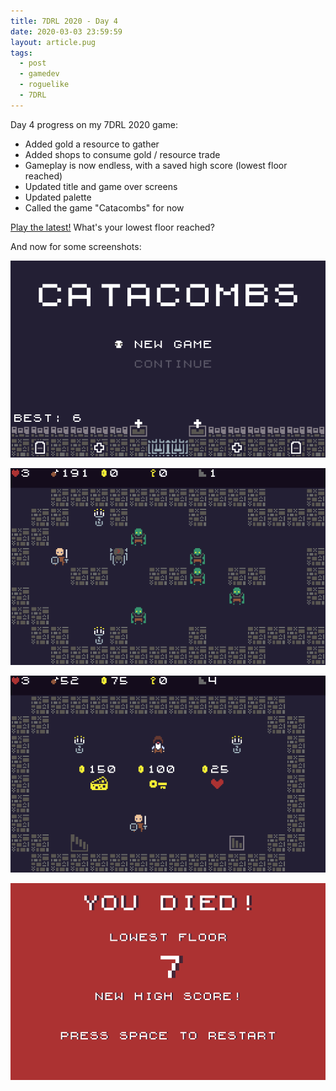 ```yaml
---
title: 7DRL 2020 - Day 4
date: 2020-03-03 23:59:59
layout: article.pug
tags:
  - post
  - gamedev
  - roguelike
  - 7DRL
---
```


Day 4 progress on my 7DRL 2020 game:

- Added gold a resource to gather
- Added shops to consume gold / resource trade
- Gameplay is now endless, with a saved high score (lowest floor reached)
- Updated title and game over screens
- Updated palette
- Called the game "Catacombs" for now

[Play the latest!](https://gosub.itch.io/catacombs) What's your lowest floor reached?

And now for some screenshots:

![Day 4 progress](/media/images/7drl2020/day4-a.png)

![Day 4 progress](/media/images/7drl2020/day4-b.png)

![Day 4 progress](/media/images/7drl2020/day4-c.png)

![Day 4 progress](/media/images/7drl2020/day4-d.png)
